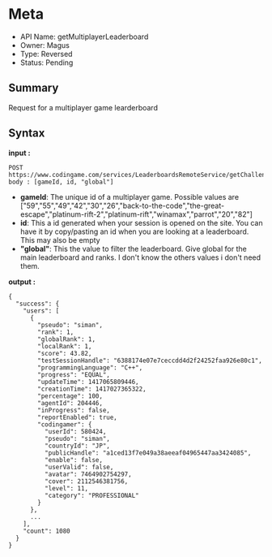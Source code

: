 # Meta
  - API Name: getMultiplayerLeaderboard
  - Owner: Magus
  - Type: Reversed
  - Status: Pending
  

## Summary
Request for a multiplayer game learderboard

## Syntax
__input :__
```
POST https://www.codingame.com/services/LeaderboardsRemoteService/getChallengeLeaderboard
body : [gameId, id, "global"]
```
  - **gameId**: The unique id of a multiplayer game. Possible values are ["59","55","49","42","30","26","back-to-the-code","the-great-escape","platinum-rift-2","platinum-rift","winamax","parrot","20","82"]
  - **id**: This a id generated when your session is opened on the site. You can have it by copy/pasting an id when you are looking at a leaderboard. This may also be empty
  - **"global"**: This the value to filter the leaderboard. Give global for the main leaderboard and ranks. I don't know the others values i don't need them.

__output :__

```
{
  "success": {
    "users": [
      {
        "pseudo": "siman",
        "rank": 1,
        "globalRank": 1,
        "localRank": 1,
        "score": 43.82,
        "testSessionHandle": "6388174e07e7ceccdd4d2f24252faa926e80c1",
        "programmingLanguage": "C++",
        "progress": "EQUAL",
        "updateTime": 1417065809446,
        "creationTime": 1417027365322,
        "percentage": 100,
        "agentId": 204446,
        "inProgress": false,
        "reportEnabled": true,
        "codingamer": {
          "userId": 580424,
          "pseudo": "siman",
          "countryId": "JP",
          "publicHandle": "a1ced13f7e049a38aeeaf04965447aa3424085",
          "enable": false,
          "userValid": false,
          "avatar": 7464902754297,
          "cover": 2112546381756,
          "level": 11,
          "category": "PROFESSIONAL"
        }
      },
	  ...
	],
    "count": 1080
  }
}
```
